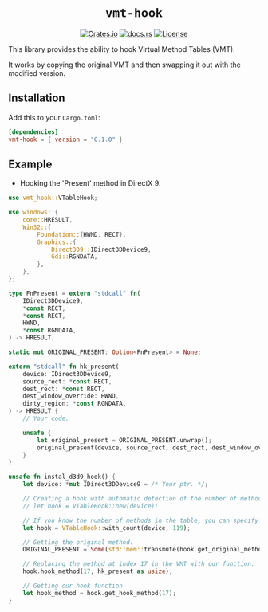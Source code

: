 <div align="center">

# `vmt-hook`

[![Crates.io][crates-badge]][crates-url]
[![docs.rs][docs-badge]][docs-url]
[![License][license-badge]][license-url]

</div>

This library provides the ability to hook Virtual Method Tables (VMT).

It works by copying the original VMT and then swapping it out with the modified version.

## Installation

Add this to your `Cargo.toml`:

```toml
[dependencies]
vmt-hook = { version = "0.1.0" }
```

## Example

- Hooking the 'Present' method in DirectX 9.

```rust
use vmt_hook::VTableHook;

use windows::{
    core::HRESULT,
    Win32::{
        Foundation::{HWND, RECT},
        Graphics::{
            Direct3D9::IDirect3DDevice9,
            Gdi::RGNDATA,
        },
    },
};

type FnPresent = extern "stdcall" fn(
    IDirect3DDevice9,
    *const RECT,
    *const RECT,
    HWND,
    *const RGNDATA,
) -> HRESULT;

static mut ORIGINAL_PRESENT: Option<FnPresent> = None;

extern "stdcall" fn hk_present(
    device: IDirect3DDevice9,
    source_rect: *const RECT,
    dest_rect: *const RECT,
    dest_window_override: HWND,
    dirty_region: *const RGNDATA,
) -> HRESULT {
    // Your code.

    unsafe {
        let original_present = ORIGINAL_PRESENT.unwrap();
        original_present(device, source_rect, dest_rect, dest_window_override, dirty_region)
    }
}

unsafe fn instal_d3d9_hook() {
    let device: *mut IDirect3DDevice9 = /* Your ptr. */;

    // Creating a hook with automatic detection of the number of methods in its VMT.
    // let hook = VTableHook::new(device);

    // If you know the number of methods in the table, you can specify it manually.
    let hook = VTableHook::with_count(device, 119);

    // Getting the original method.
    ORIGINAL_PRESENT = Some(std::mem::transmute(hook.get_original_method(17)));

    // Replacing the method at index 17 in the VMT with our function.
    hook.hook_method(17, hk_present as usize);

    // Getting our hook function.
    let hook_method = hook.get_hook_method(17);
}
```

<!-- Links -->
[crates-badge]: https://img.shields.io/crates/v/vmt-hook.svg
[crates-url]: https://crates.io/crates/vmt-hook

[docs-badge]: https://docs.rs/vmt-hook/badge.svg
[docs-url]: https://docs.rs/vmt-hook

[license-badge]: https://img.shields.io/crates/l/vmt-hook
[license-url]: ./LICENSE